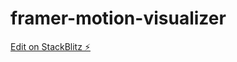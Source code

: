 # framer-motion-visualizer

[Edit on StackBlitz ⚡️](https://stackblitz.com/edit/vitejs-react-tailwind-template-zhagyu)